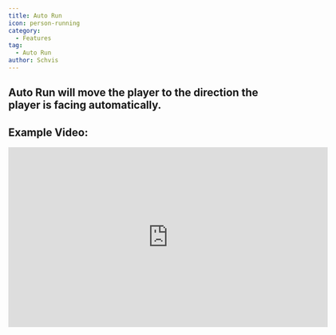 ```yaml
---
title: Auto Run
icon: person-running
category:
  - Features
tag:
  - Auto Run
author: Schvis
---
```


## Auto Run will move the player to the direction the player is facing automatically.

## Example Video:

<iframe width="640" height="360" src="https://www.youtube.com/embed/BLDhPBMs7Es?list=PL5eI1Tb64p56g27qfYk7VuFTz4FK6YrKa" title="Korepi - Auto Run" frameborder="0" allow="accelerometer; autoplay; clipboard-write; encrypted-media; gyroscope; picture-in-picture; web-share" allowfullscreen></iframe>

